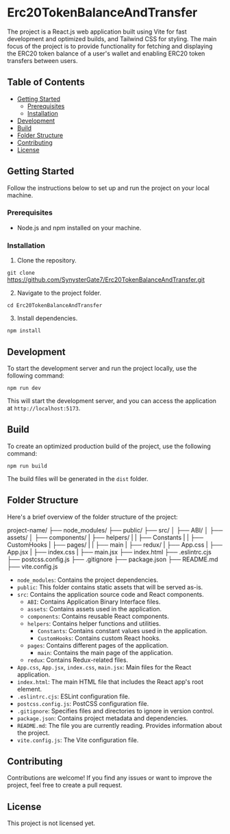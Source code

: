 # Erc20TokenBalanceAndTransfer

The project is a React.js web application built using Vite for fast development and optimized builds, and Tailwind CSS for styling. The main focus of the project is to provide functionality for fetching and displaying the ERC20 token balance of a user's wallet and enabling ERC20 token transfers between users.

## Table of Contents

- [Getting Started](#getting-started)
  - [Prerequisites](#prerequisites)
  - [Installation](#installation)
- [Development](#development)
- [Build](#build)
- [Folder Structure](#folder-structure)
- [Contributing](#contributing)
- [License](#license)

## Getting Started

Follow the instructions below to set up and run the project on your local machine.

### Prerequisites

- Node.js and npm installed on your machine.

### Installation

1. Clone the repository.

`git clone` https://github.com/SynysterGate7/Erc20TokenBalanceAndTransfer.git

2. Navigate to the project folder.

`cd Erc20TokenBalanceAndTransfer`

3. Install dependencies.

`npm install`

## Development

To start the development server and run the project locally, use the following command:

`npm run dev`

This will start the development server, and you can access the application at `http://localhost:5173`.

## Build

To create an optimized production build of the project, use the following command:

`npm run build`

The build files will be generated in the `dist` folder.

## Folder Structure

Here's a brief overview of the folder structure of the project:

project-name/
├── node_modules/
├── public/
├── src/
│ ├── ABI/
│ ├── assets/
│ ├── components/
| ├── helpers/
| | ├── Constants
| | ├── CustomHooks
| ├── pages/
| | ├── main
| ├── redux/
| ├── App.css
| ├── App.jsx
| ├── index.css
| ├── main.jsx
├── index.html
├── .eslintrc.cjs
├── postcss.config.js
├── .gitignore
├── package.json
├── README.md
├── vite.config.js

- `node_modules`: Contains the project dependencies.
- `public`: This folder contains static assets that will be served as-is.
- `src`: Contains the application source code and React components.
  - `ABI`: Contains Application Binary Interface files.
  - `assets`: Contains assets used in the application.
  - `components`: Contains reusable React components.
  - `helpers`: Contains helper functions and utilities.
    - `Constants`: Contains constant values used in the application.
    - `CustomHooks`: Contains custom React hooks.
  - `pages`: Contains different pages of the application.
    - `main`: Contains the main page of the application.
  - `redux`: Contains Redux-related files.
- `App.css`, `App.jsx`, `index.css`, `main.jsx`: Main files for the React application.
- `index.html`: The main HTML file that includes the React app's root element.
- `.eslintrc.cjs`: ESLint configuration file.
- `postcss.config.js`: PostCSS configuration file.
- `.gitignore`: Specifies files and directories to ignore in version control.
- `package.json`: Contains project metadata and dependencies.
- `README.md`: The file you are currently reading. Provides information about the project.
- `vite.config.js`: The Vite configuration file.

## Contributing

Contributions are welcome! If you find any issues or want to improve the project, feel free to create a pull request.

## License

This project is not licensed yet.
